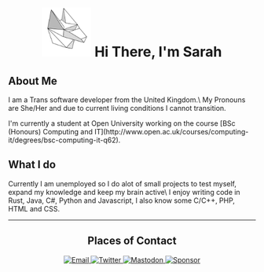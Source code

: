 <div>
    <h1 align=center>
        <img src="https://raw.githubusercontent.com/Master0r0/Master0r0/main/logo.svg" width=100em;>
        Hi There, I'm Sarah
    </h1>
</div>
<h2>About Me</h2>
<p>I am a Trans software developer from the United Kingdom.\
My Pronouns are She/Her and due to current living conditions I cannot transition.</p>
<p>I'm currently a student at Open University working on the course [BSc (Honours) Computing and IT](http://www.open.ac.uk/courses/computing-it/degrees/bsc-computing-it-q62).</p>
<h2>What I do</h2>
<p>Currently I am unemployed so I do alot of small projects to test myself, expand my knowledge and keep my brain active\
I enjoy writing code in Rust, Java, C#, Python and Javascript, I also know some C/C++, PHP, HTML and CSS.</p>
<hr>
<h2 align=center>Places of Contact</h2>
<div align=center >
    <a href="mailto:m.sarahgreywolf@outlook.com">
        <img src="https://img.shields.io/badge/-Email-grey?style=for-the-badge&logo=Microsoft-Outlook" alt="Email">
    </a>
    <a href="twitter.com/master0">
        <img src="https://img.shields.io/badge/-Twitter-grey?style=for-the-badge&logo=Twitter" alt="Twitter">
    </a>
    <a href="mastodon.social/@Master0r0">
        <img src="https://img.shields.io/badge/-Mastodon-grey?style=for-the-badge&logo=Mastodon" alt="Mastodon">
    </a>
    <a href="mastodon.social/@Master0r0">
        <img src="https://img.shields.io/badge/-Sponsor-grey?style=for-the-badge&logo=Github Sponsors" alt="Sponsor">
    </a>
</div>

